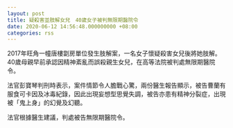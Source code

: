 ```yaml
---
layout: post
title: 疑殺害並肢解女兒　40歲女子被判無限期醫院令
date: 2020-06-12 14:56:48.000000000 +08:00
categories: rss
---
```


2017年旺角一幢唐樓劏房單位發生肢解案，一名女子懷疑殺害女兒後將她肢解。40歲母親早前承認因精神紊亂而誤殺親生女兒，在高等法院被判處無限期醫院令。

法官彭寶琴判刑時表示，案件情節令人膽戰心驚，兩份醫生報告顯示，被告曹蘭有服食可卡因及冰毒紀錄，因此出現妄想型思覺失調，被告亦患有精神分裂症，出現被「鬼上身」的幻覺及幻聽。

法官根據醫生建議，判處被告無限期醫院令。
